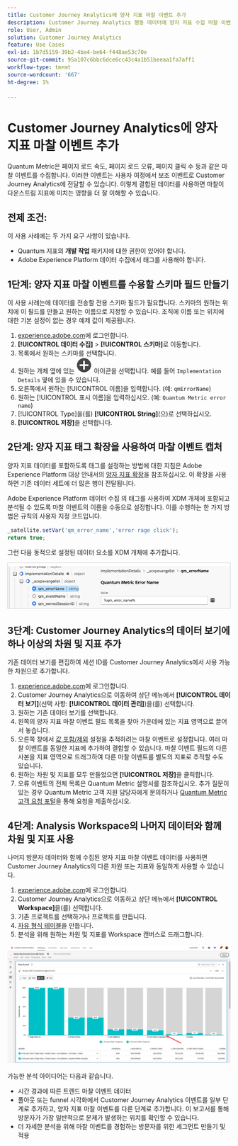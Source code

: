 ```yaml
---
title: Customer Journey Analytics에 양자 지표 마찰 이벤트 추가
description: Customer Journey Analytics 행동 데이터에 양자 지표 수집 마찰 이벤트를 추가하여 CJA의 통찰력에 깊이를 더합니다.
role: User, Admin
solution: Customer Journey Analytics
feature: Use Cases
exl-id: 1b7d5159-39b2-4ba4-be64-f448ae53c70e
source-git-commit: 95a107c6bbc6dce6cc43c4a1b51beeaa1fa7aff1
workflow-type: tm+mt
source-wordcount: '667'
ht-degree: 1%

---
```


# Customer Journey Analytics에 양자 지표 마찰 이벤트 추가

Quantum Metric은 페이지 로드 속도, 페이지 로드 오류, 페이지 클릭 수 등과 같은 마찰 이벤트를 수집합니다. 이러한 이벤트는 사용자 여정에서 보조 이벤트로 Customer Journey Analytics에 전달할 수 있습니다. 이렇게 결합된 데이터를 사용하면 마찰이 다운스트림 지표에 미치는 영향을 더 잘 이해할 수 있습니다.

## 전제 조건:

이 사용 사례에는 두 가지 요구 사항이 있습니다.

* Quantum 지표의 **개발 작업** 패키지에 대한 권한이 있어야 합니다.
* Adobe Experience Platform 데이터 수집에서 태그를 사용해야 합니다.

## 1단계: 양자 지표 마찰 이벤트를 수용할 스키마 필드 만들기

이 사용 사례는에 데이터를 전송할 전용 스키마 필드가 필요합니다. 스키마의 원하는 위치에 이 필드를 만들고 원하는 이름으로 지정할 수 있습니다. 조직에 이름 또는 위치에 대한 기본 설정이 없는 경우 예제 값이 제공됩니다.

1. [experience.adobe.com](https://experience.adobe.com)에 로그인합니다.
1. **[!UICONTROL 데이터 수집]** > **[!UICONTROL 스키마]**&#x200B;로 이동합니다.
1. 목록에서 원하는 스키마를 선택합니다.
1. 원하는 개체 옆에 있는 ![필드 추가 아이콘](/help/assets/icons/AddCircle.svg) 아이콘을 선택합니다. 예를 들어 `Implementation Details` 옆에 있을 수 있습니다.
1. 오른쪽에서 원하는 [!UICONTROL 이름]을 입력합니다. (예: `qmErrorName`)
1. 원하는 [!UICONTROL 표시 이름]을 입력하십시오. (예: `Quantum Metric error name`)
1. [!UICONTROL Type]을(를) **[!UICONTROL String]**(으)로 선택하십시오.
1. **[!UICONTROL 저장]**&#x200B;을 선택합니다.

## 2단계: 양자 지표 태그 확장을 사용하여 마찰 이벤트 캡처

양자 지표 데이터를 포함하도록 태그를 설정하는 방법에 대한 지침은 Adobe Experience Platform 대상 안내서의 [양자 지표 확장](https://experienceleague.adobe.com/en/docs/experience-platform/destinations/catalog/analytics/quantum-metric)을 참조하십시오. 이 확장을 사용하면 기존 데이터 세트에 더 많은 행이 전달됩니다.

Adobe Experience Platform 데이터 수집 의 태그를 사용하여 XDM 개체에 포함되고 분석될 수 있도록 마찰 이벤트의 이름을 수동으로 설정합니다. 이를 수행하는 한 가지 방법은 규칙의 사용자 지정 코드입니다.

```js
_satellite.setVar('qm_error_name','error rage click');
return true;
```

그런 다음 동적으로 설정된 데이터 요소를 XDM 개체에 추가합니다.

![Quantum 지표 오류 이름 스크린샷](assets/error-name.png)

## 3단계: Customer Journey Analytics의 데이터 보기에 하나 이상의 차원 및 지표 추가

기존 데이터 보기를 편집하여 세션 ID를 Customer Journey Analytics에서 사용 가능한 차원으로 추가합니다.

1. [experience.adobe.com](https://experience.adobe.com)에 로그인합니다.
1. Customer Journey Analytics으로 이동하여 상단 메뉴에서 **[!UICONTROL 데이터 보기]**(선택 사항: **[!UICONTROL 데이터 관리]**)을(를) 선택합니다.
1. 원하는 기존 데이터 보기를 선택합니다.
1. 왼쪽의 양자 지표 마찰 이벤트 필드 목록을 찾아 가운데에 있는 지표 영역으로 끌어서 놓습니다.
1. 오른쪽 창에서 [값 포함/제외](/help/data-views/component-settings/include-exclude-values.md) 설정을 추적하려는 마찰 이벤트로 설정합니다. 여러 마찰 이벤트를 동일한 지표에 추가하여 결합할 수 있습니다. 마찰 이벤트 필드의 다른 사본을 지표 영역으로 드래그하여 다른 마찰 이벤트를 별도의 지표로 추적할 수도 있습니다.
1. 원하는 차원 및 지표를 모두 만들었으면 **[!UICONTROL 저장]**&#x200B;을 클릭합니다.
1. 오류 이벤트의 전체 목록은 Quantum Metric 설명서를 참조하십시오. 추가 질문이 있는 경우 Quantum Metric 고객 지원 담당자에게 문의하거나 [Quantum Metric 고객 요청 포털](https://community.quantummetric.com/s/public-support-page)을 통해 요청을 제출하십시오.

## 4단계: Analysis Workspace의 나머지 데이터와 함께 차원 및 지표 사용

나머지 방문자 데이터와 함께 수집된 양자 지표 마찰 이벤트 데이터를 사용하면 Customer Journey Analytics의 다른 차원 또는 지표와 동일하게 사용할 수 있습니다.

1. [experience.adobe.com](https://experience.adobe.com)에 로그인합니다.
1. Customer Journey Analytics으로 이동하고 상단 메뉴에서 **[!UICONTROL Workspace]**&#x200B;을(를) 선택합니다.
1. 기존 프로젝트를 선택하거나 프로젝트를 만듭니다.
1. [자유 형식 테이블](/help/analysis-workspace/visualizations/freeform-table/freeform-table.md)을 만듭니다.
1. 분석을 위해 원하는 차원 및 지표를 Workspace 캔버스로 드래그합니다.

![마찰 그래프](assets/friction-graph.png)

가능한 분석 아이디어는 다음과 같습니다.

* 시간 경과에 따른 트렌드 마찰 이벤트 데이터
* 폴아웃 또는 funnel 시각화에서 Customer Journey Analytics 이벤트를 일부 단계로 추가하고, 양자 지표 마찰 이벤트를 다른 단계로 추가합니다. 이 보고서를 통해 방문자가 가장 일반적으로 문제가 발생하는 위치를 확인할 수 있습니다.
* 더 자세한 분석을 위해 마찰 이벤트를 경험하는 방문자를 위한 세그먼트 만들기 및 적용
